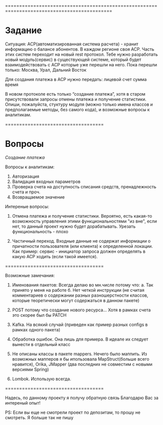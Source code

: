 ============================================================================================
# Задание
Ситуация:
АСР(автоматизированная система расчета) - хранит информацию о балансе абонентов. В каждом регионе своя АСР.
Часть этих систем переходит на новый rest протокол.
Тебе нужно разработать новый модуль(сервис) в существующей системе, который будет взаимодействовать с АСР которые
уже перешли на него. Пока перешли только: Москва, Урал, Дальний Восток

Для создания платежа в АСР нужно передать:
лицевой счет
сумма
время

В новом протоколе есть только “создание платежа”, хотя в старом присутствовали запросы отмены платежа и получение
статистики.
Опиши, пожалуйста, стуктуру модуля (можно только имена классов и предполагаемые методы, без самого кода),
и возможные вопросы к аналитикам.

===================================

# Вопросы

*Создание платежа*

Вопросы к аналитикам:
1. Авторизация
2. Валидация входных параметров
3. Проверка счета на доступность списания средств, пренадлежность счета и проч.
4. Возвращаемое значение

Интереные вопросы:
1. Отмена платежа и получение статистики. Вероятно, есть какая-то возможность управления этими функциональностями
"из вне", если нет, то данный проект нужно будет дорабатывать. Урезать функциональность - плохо

2. Частичный переход. Входные данные не содержат информации о причатности пользователя (или клиента) к определенной локации.
Как пример: сервис - инициатор запроса должен определять в какую  АСР ходить (если такой имеется).

===================================

Возможные замечания:
1. Именования пакетов:
Всегда делаю во мн.числе потому что:
    а. Так принято у меня на работе
    б. Нет четкой инструкции
        (не считая комментариев о содержании разных разношерстности классов,
        которые теоретически могут содержаться в данном пакете)

2. POST потому что создание нового ресурса... Хотя в рамках счета это скорее был бы PATCH

3. Kafka. На всякий случай (приведен как пример разных configs в рамках одного пакета)

4. Обработка ошибок. Она лишь для примера. В идеале их следует вынести в отдельный класс

5. Не описаны классы в пакете mappers.
Нечего было маппить. Из возможных мапперов я бы ипользовала MapStruct(больше всего нравится), Orika, JMapper
(два последних не совместим с новыми версиями Spring)

6. Lombok. Использую всегда.

===================================

Надесь, по данному проекту я получу обратную связь
Благодарю Вас за интереный опыт!

PS: Если вы еще не смотрели проект по депозитам, то прошу не смотреть. Я больше так не пишу